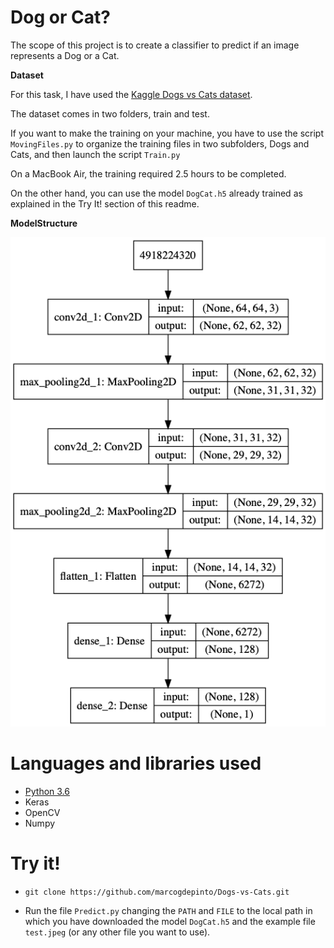 # Dog or Cat?

The scope of this project is to create a classifier to predict if an image represents a Dog or a Cat.

**Dataset**

For this task, I have used the [Kaggle Dogs vs Cats dataset](https://www.kaggle.com/c/dogs-vs-cats/data).

The dataset comes in two folders, train and test.

If you want to make the training on your machine, you have to use the script `MovingFiles.py` to organize the training files in two subfolders, Dogs and Cats, and then launch the script `Train.py`

On a MacBook Air, the training required 2.5 hours to be completed.

On the other hand, you can use the model `DogCat.h5` already trained as explained in the Try It! section of this readme.

**ModelStructure**

![Link do classification report](https://github.com/marcogdepinto/Dogs-vs-Cats/blob/master/model.png)

# Languages and libraries used

- [Python 3.6](https://www.python.org/downloads/release/python-370/)
- Keras
- OpenCV
- Numpy

# Try it!

- `git clone https://github.com/marcogdepinto/Dogs-vs-Cats.git`

- Run the file `Predict.py` changing the `PATH` and `FILE` to the local path in which you have downloaded the model `DogCat.h5` and the example file `test.jpeg` (or any other file you want to use).